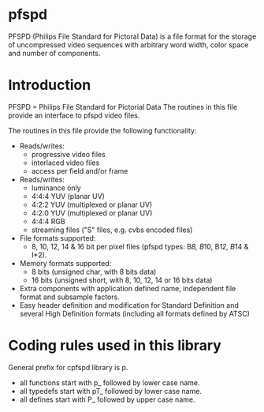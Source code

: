# pfspd
PFSPD (Philips File Standard for Pictoral Data) is a file format for the storage of uncompressed video sequences with arbitrary word width, color space and number of components.

# Introduction
PFSPD = Philips File Standard for Pictorial Data
The routines in this file provide an interface to pfspd video files.

The routines in this file provide the following functionality:

- Reads/writes:
    - progressive video files
    - interlaced video files
    - access per field and/or frame
- Reads/writes:
    - luminance only
    - 4:4:4 YUV (planar UV)
    - 4:2:2 YUV (multiplexed or planar UV)
    - 4:2:0 YUV (multiplexed or planar UV)
    - 4:4:4 RGB
    - streaming files ("S" files, e.g. cvbs encoded files)
- File formats supported:
    - 8, 10, 12, 14 & 16 bit per pixel files (pfspd types: B*8, B*10, B*12, B*14 & I*2).
- Memory formats supported:
    - 8 bits (unsigned char, with 8 bits data)
    - 16 bits (unsigned short, with 8, 10, 12, 14 or 16 bits data)
- Extra components with application defined name, independent file format and subsample factors.
- Easy header definition and modification for Standard Definition and several High Definition formats (including all formats defined by ATSC)
# Coding rules used in this library
General prefix for cpfspd library is p.
- all functions start with p_ followed by lower case name.
- all typedefs start with pT_ followed by lower case name.
- all defines start with P_ followed by upper case name.